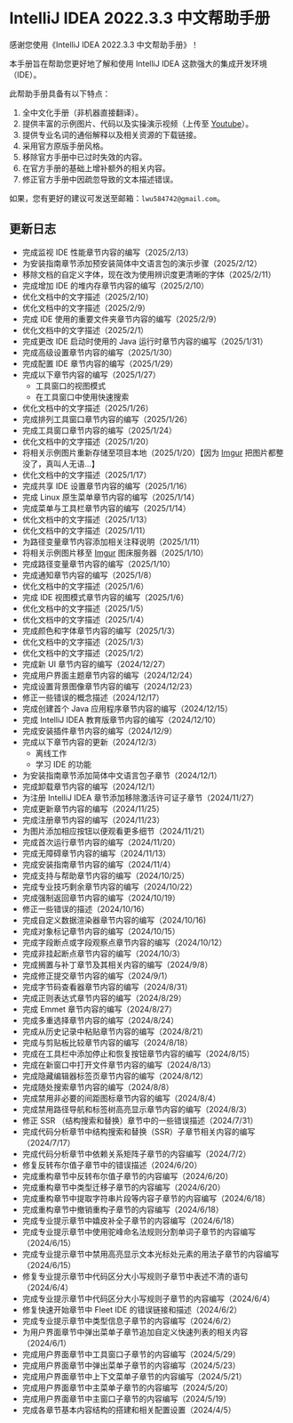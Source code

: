 # IntelliJ IDEA 2022.3.3 中文帮助手册

感谢您使用《IntelliJ IDEA 2022.3.3 中文帮助手册》！

本手册旨在帮助您更好地了解和使用 IntelliJ IDEA 这款强大的集成开发环境（IDE）。 

此帮助手册具备有以下特点：

1. 全中文化手册（非机器直接翻译）。
2. 提供丰富的示例图片、代码以及实操演示视频（上传至 [Youtube](https://www.youtube.com/)）。
3. 提供专业名词的通俗解释以及相关资源的下载链接。
4. 采用官方原版手册风格。 
5. 移除官方手册中已过时失效的内容。
6. 在官方手册的基础上增补额外的相关内容。
7. 修正官方手册中因疏忽导致的文本描述错误。

如果，您有更好的建议可发送至邮箱：`lwu584742@gmail.com`。

## 更新日志
 - 完成监视 IDE 性能章节内容的编写（2025/2/13）
 - 为安装指南章节添加预安装简体中文语言包的演示步骤（2025/2/12）
 - 移除文档的自定义字体，现在改为使用辨识度更清晰的字体（2025/2/11）
 - 完成增加 IDE 的堆内存章节内容的编写（2025/2/10）
 - 优化文档中的文字描述（2025/2/10）
 - 优化文档中的文字描述（2025/2/9）
 - 完成 IDE 使用的重要文件夹章节内容的编写（2025/2/9）
 - 优化文档中的文字描述（2025/2/1）
 - 完成更改 IDE 启动时使用的 Java 运行时章节内容的编写（2025/1/31）
 - 完成高级设置章节内容的编写（2025/1/30）
 - 完成配置 IDE 章节内容的编写（2025/1/29）
 - 完成以下章节内容的编写（2025/1/27）
   - 工具窗口的视图模式
   - 在工具窗口中使用快速搜索
 - 优化文档中的文字描述（2025/1/26）
 - 完成排列工具窗口章节内容的编写（2025/1/26）
 - 完成工具窗口章节内容的编写（2025/1/24）
 - 优化文档中的文字描述（2025/1/20）
 - 将相关示例图片重新存储至项目本地（2025/1/20）【因为 [Imgur](https://imgur.com/) 把图片都整没了，真叫人无语...】
 - 优化文档中的文字描述（2025/1/17）
 - 完成共享 IDE 设置章节内容的编写（2025/1/16）
 - 完成 Linux 原生菜单章节内容的编写（2025/1/14）
 - 完成菜单与工具栏章节内容的编写（2025/1/14）
 - 优化文档中的文字描述（2025/1/13）
 - 优化文档中的文字描述（2025/1/11）
 - 为路径变量章节内容添加相关注释说明（2025/1/11）
 - 将相关示例图片移至 [Imgur](https://imgur.com/) 图床服务器（2025/1/10）
 - 完成路径变量章节内容的编写（2025/1/10）
 - 完成通知章节内容的编写（2025/1/8）
 - 优化文档中的文字描述（2025/1/6）
 - 完成 IDE 视图模式章节内容的编写（2025/1/6）
 - 优化文档中的文字描述（2025/1/5）
 - 优化文档中的文字描述（2025/1/4）
 - 完成颜色和字体章节内容的编写（2025/1/3）
 - 优化文档中的文字描述（2025/1/3）
 - 优化文档中的文字描述（2025/1/2）
 - 完成新 UI 章节内容的编写（2024/12/27）
 - 完成用户界面主题章节内容的编写（2024/12/24）
 - 完成设置背景图像章节内容的编写（2024/12/23）
 - 修正一些错误的概念描述（2024/12/17）
 - 完成创建首个 Java 应用程序章节内容的编写（2024/12/15）
 - 完成 IntelliJ IDEA 教育版章节内容的编写（2024/12/10）
 - 完成安装插件章节内容的编写（2024/12/9）
 - 完成以下章节内容的更新（2024/12/3）
   - 离线工作
   - 学习 IDE 的功能
 - 为安装指南章节添加简体中文语言包子章节（2024/12/1）
 - 完成卸载章节内容的编写（2024/12/1）
 - 为注册 IntelliJ IDEA 章节添加移除激活许可证子章节（2024/11/27）
 - 完成更新章节内容的编写（2024/11/25）
 - 完成注册章节内容的编写（2024/11/23）
 - 为图片添加相应按钮以便观看更多细节（2024/11/21）
 - 完成首次运行章节内容的编写（2024/11/20）
 - 完成无障碍章节内容的编写（2024/11/13）
 - 完成安装指南章节内容的编写（2024/11/4）
 - 完成支持与帮助章节内容的编写（2024/10/25）
 - 完成专业技巧剩余章节内容的编写（2024/10/22）
 - 完成强制返回章节内容的编写（2024/10/19）
 - 修正一些错误的描述（2024/10/16）
 - 完成自定义数据渲染器章节内容的编写（2024/10/16)
 - 完成对象标记章节内容的编写（2024/10/15）
 - 完成字段断点或字段观察点章节内容的编写（2024/10/12）
 - 完成非挂起断点章节内容的编写（2024/10/3）
 - 完成搁置与补丁章节及其相关内容的编写（2024/9/8）
 - 完成修正提交章节内容的编写（2024/9/1）
 - 完成字节码查看器章节内容的编写（2024/8/31）
 - 完成正则表达式章节内容的编写（2024/8/29）
 - 完成 Emmet 章节内容的编写（2024/8/27）
 - 完成多重选择章节内容的编写（2024/8/24）
 - 完成从历史记录中粘贴章节内容的编写（2024/8/21）
 - 完成与剪贴板比较章节内容的编写（2024/8/18）
 - 完成在工具栏中添加停止和恢复按钮章节内容的编写（2024/8/15）
 - 完成在新窗口中打开文件章节内容的编写（2024/8/13）
 - 完成隐藏编辑器标签页章节内容的编写（2024/8/12）
 - 完成随处搜索章节内容的编写（2024/8/8）
 - 完成禁用非必要的间距图标章节内容的编写（2024/8/4）
 - 完成禁用路径导航和标签树高亮显示章节内容的编写（2024/8/3）
 - 修正 SSR （结构搜索和替换）章节中的一些错误描述（2024/7/31）
 - 完成代码分析章节中结构搜索和替换（SSR）子章节相关内容的编写（2024/7/17）
 - 完成代码分析章节中依赖关系矩阵子章节的内容编写（2024/7/2）
 - 修复反转布尔值子章节中的错误描述（2024/6/20）
 - 完成重构章节中反转布尔值子章节的内容编写（2024/6/20）
 - 完成重构章节中类型迁移子章节的内容编写（2024/6/20）
 - 完成重构章节中提取字符串片段等内容子章节的内容编写（2024/6/18）
 - 完成重构章节中撤销重构子章节的内容编写（2024/6/18）
 - 完成专业提示章节中嬉皮补全子章节的内容编写（2024/6/18）
 - 完成专业提示章节中使用驼峰命名法规则分割单词子章节的内容编写（2024/6/15）
 - 完成专业提示章节中禁用高亮显示文本光标处元素的用法子章节的内容编写（2024/6/15）
 - 修复专业提示章节中代码区分大小写规则子章节中表述不清的语句（2024/6/4）
 - 完成专业提示章节中代码区分大小写规则子章节的内容编写（2024/6/4）
 - 修复快速开始章节中 Fleet IDE 的错误链接和描述（2024/6/2）
 - 完成专业提示章节中类型信息子章节的内容编写（2024/6/2）
 - 为用户界面章节中弹出菜单子章节追加自定义快速列表的相关内容（2024/6/1）
 - 完成用户界面章节中工具窗口子章节的内容编写（2024/5/29）
 - 完成用户界面章节中弹出菜单子章节的内容编写（2024/5/23）
 - 完成用户界面章节中上下文菜单子章节的内容编写（2024/5/21）
 - 完成用户界面章节中主菜单子章节的内容编写（2024/5/20）
 - 完成用户界面章节中主窗口子章节的内容编写（2024/5/19）
 - 完成各章节基本内容结构的搭建和相关配置设置（2024/4/5）




